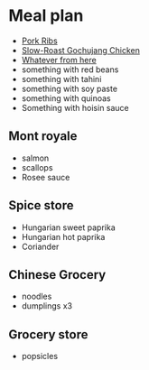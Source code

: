 # Meal plan

- [Pork Ribs](https://www.bonappetit.com/recipe/five-spice-pork-ribs)
- [Slow-Roast Gochujang Chicken](https://www.bonappetit.com/recipe/slow-roast-gochujang-chicken)
- [Whatever from here](https://www.bonappetit.com/story/yia-vang-hmong-cuisine)
- something with red beans
- something with tahini
- something with soy paste
- something with quinoas
- Something with hoisin sauce

## Mont royale
- salmon
- scallops
- Rosee sauce

## Spice store

- Hungarian sweet paprika
- Hungarian hot paprika
- Coriander

## Chinese Grocery

- noodles
- dumplings x3

## Grocery store

- popsicles

